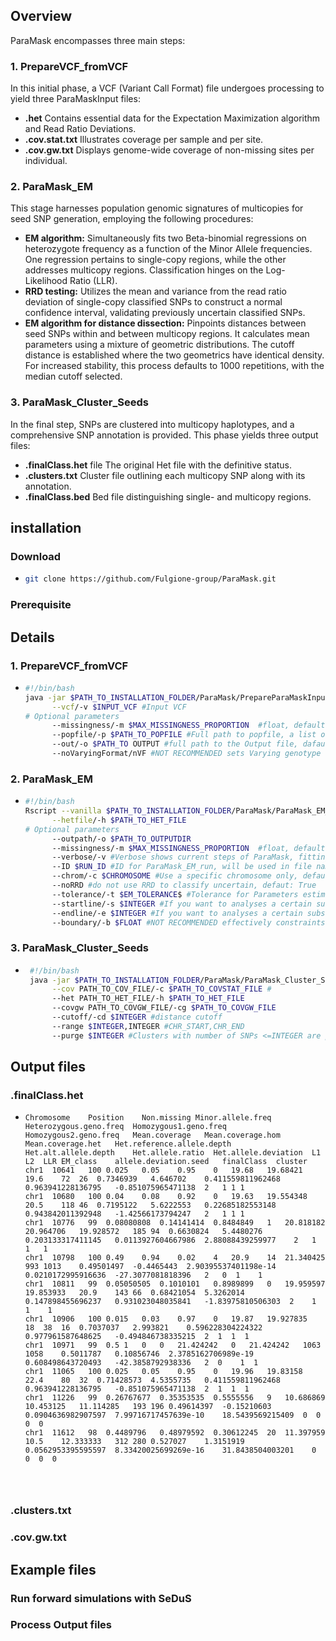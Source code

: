 ## Overview
ParaMask encompasses three main steps:

### 1. PrepareVCF_fromVCF
In this initial phase, a VCF (Variant Call Format) file undergoes processing to yield three ParaMaskInput files:

- **.het** Contains essential data for the Expectation Maximization algorithm and Read Ratio Deviations.
- **.cov.stat.txt** Illustrates coverage per sample and per site.
- **.cov.gw.txt** Displays genome-wide coverage of non-missing sites per individual.

### 2. ParaMask_EM
This stage harnesses population genomic signatures of multicopies for seed SNP generation, employing the following procedures:

- **EM algorithm:** Simultaneously fits two Beta-binomial regressions on heterozygote frequency as a function of the Minor Allele frequencies. One regression pertains to single-copy regions, while the other addresses multicopy regions. Classification hinges on the Log-Likelihood Ratio (LLR).
- **RRD testing:** Utilizes the mean and variance from the read ratio deviation of single-copy classified SNPs to construct a normal confidence interval, validating previously uncertain classified SNPs.
- **EM algorithm for distance dissection:** Pinpoints distances between seed SNPs within and between multicopy regions. It calculates mean parameters using a mixture of geometric distributions. The cutoff distance is established where the two geometrics have identical density. For increased stability, this process defaults to 1000 repetitions, with the median cutoff selected.

### 3. ParaMask_Cluster_Seeds
In the final step, SNPs are clustered into multicopy haplotypes, and a comprehensive SNP annotation is provided. This phase yields three output files:

- **.finalClass.het** file The original Het file with the definitive status.
- **.clusters.txt** Cluster file outlining each multicopy SNP along with its annotation.
- **.finalClass.bed** Bed file distinguishing single- and multicopy regions.

## installation

### Download
- ```bash
  git clone https://github.com/Fulgione-group/ParaMask.git

### Prerequisite



## Details 

### 1. PrepareVCF_fromVCF
- ```bash
  #!/bin/bash
  java -jar $PATH_TO_INSTALLATION_FOLDER/ParaMask/PrepareParaMaskInput_fromVCF.jar\
        --vcf/-v $INPUT_VCF #Input VCF
  # Optional parameters
        --missingness/-m $MAX_MISSINGNESS_PROPORTION  #float, default = 0: no missing sites allowed
        --popfile/-p $PATH_TO_POPFILE #Full path to popfile, a list of samples in each row, default all samples in the VCF
        --out/-o $PATH_TO OUTPUT #full path to the Output file, dafault is the input file. Extensions for the different files are added automatically
        --noVaryingFormat/nVF #NOT RECOMMENDED sets Varying genotype format of the VCF to false, default true.

### 2. ParaMask_EM
- ```bash
  #!/bin/bash
  Rscript --vanilla $PATH_TO_INSTALLATION_FOLDER/ParaMask/ParaMask_EM_v2.4.R\
        --hetfile/-h $PATH_TO_HET_FILE
  # Optional parameters
        --outpath/-o $PATH_TO_OUTPUTDIR
        --missingness/-m $MAX_MISSINGNESS_PROPORTION  #float, default = 0.1: no missing sites allowed
        --verbose/-v #Verbose shows current steps of ParaMask, fitting process of VGAM, default is false
        --ID $RUN_ID #ID for ParaMask_EM_run, will be used in file naming
        --chrom/-c $CHROMOSOME #Use a specific chromosome only, default: all chromosomes
        --noRRD #do not use RRD to classify uncertain, defaut: True
        --tolerance/-t $EM_TOLERANCE$ #Tolerance for Parameters estimated by the EM algorithm on heterezygote frequency, default: 0.001
        --startline/-s $INTEGER #If you want to analyses a certain subset of SNPs in the hetfile you can specify start end lines
        --endline/-e $INTEGER #If you want to analyses a certain subset of SNPs in the hetfile you can specify start end lines
        --boundary/-b $FLOAT #NOT RECOMMENDED effectively constraints the upper Parameter space of the MAF*(Z=="K") variable, Helps with EM convergence in extreme cases


### 3. ParaMask_Cluster_Seeds
- ```bash
   #!/bin/bash
   java -jar $PATH_TO_INSTALLATION_FOLDER/ParaMask/ParaMask_Cluster_Seeds.jar\
        --cov PATH_TO_COV_FILE/-c $PATH_TO_COVSTAT_FILE #
        --het PATH_TO_HET_FILE/-h $PATH_TO_HET_FILE
        --covgw PATH_TO_COVGW_FILE/-cg $PATH_TO_COVGW_FILE
        --cutoff/-cd $INTEGER #distance cutoff
        --range $INTEGER,INTEGER #CHR_START,CHR_END
        --purge $INTEGER #Clusters with number of SNPs <=INTEGER are purged, default = 1.


## Output files

### .finalClass.het
- ```==$0
  Chromosome	Position	Non.missing	Minor.allele.freq	Heterozygous.geno.freq	Homozygous1.geno.freq	Homozygous2.geno.freq	Mean.coverage	Mean.coverage.hom	Mean.coverage.het	Het.reference.allele.depth	Het.alt.allele.depth	Het.allele.ratio  Het.allele.deviation	L1	L2	LLR	EM_class	allele.deviation.seed	finalClass	cluster
  chr1	10641	100	0.025	0.05	0.95	0	19.68	19.68421	19.6	72	26	0.7346939	4.646702	0.411559811962468	0.963941228136795	-0.851075965471138	2	1 1	1
  chr1	10680	100	0.04	0.08	0.92	0	19.63	19.554348	20.5	118	46	0.7195122	5.6222553	0.22685182553148	0.943842011392948	-1.42566173794247	2	1 1	1
  chr1	10776	99	0.08080808	0.14141414	0.8484849	1	20.818182	20.964706	19.928572	185	94	0.6630824	5.4480276	0.203133317411145	0.0113927604667986	2.88088439259977	2	1	1	1
  chr1	10798	100	0.49	0.94	0.02	4	20.9	14	21.340425	993	1013	0.49501497	-0.4465443	2.90395537401198e-14	0.0210172995916636	-27.3077081818396	2	0  1	1
  chr1	10811	99	0.05050505	0.1010101	0.8989899	0	19.959597	19.853933	20.9	143	66	0.68421054	5.3262014	0.147898455696237	0.931023048035841	-1.83975810506303  2	1  1	1
  chr1	10906	100	0.015	0.03	0.97	0	19.87	19.927835	18	38	16	0.7037037	2.993821	0.596228304224322	0.977961587648625	-0.494846738335215	2  1  1  1
  chr1	10971	99	0.5	1	0	0	21.424242	0	21.424242	1063	1058	0.5011787	0.10856746	2.3785162706989e-19	0.608498643720493	-42.3858792938336	2  0	1  1
  chr1	11065	100	0.025	0.05	0.95	0	19.96	19.83158	22.4	80	32	0.71428573	4.5355735	0.411559811962468	0.963941228136795	-0.851075965471138	2  1  1  1
  chr1	11226	99	0.26767677	0.35353535	0.5555556	9	10.686869	10.453125	11.114285	193	196	0.49614397	-0.15210603	0.0904636982907597	7.99716717457639e-10	18.5439569215409  0  0  0  0
  chr1	11612	98	0.4489796	0.48979592	0.30612245	20	11.397959	10.5	12.333333	312	280	0.527027	1.3151919	0.0562953395595597	8.33420025699269e-16	31.8438504003201	0  0  0  0




### .clusters.txt
### .cov.gw.txt


## Example files


### Run forward simulations with SeDuS


### Process Output files
